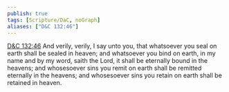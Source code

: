 ```yaml
---
publish: true
tags: [Scripture/DaC, noGraph]
aliases: ["D&C 132:46"]
---
```

[D&C 132:46](https://churchofjesuschrist.org/study/scriptures/dc-testament/dc/132?lang=eng&id=p46#p46) And verily, verily, I say unto you, that whatsoever you seal on earth shall be sealed in heaven; and whatsoever you bind on earth, in my name and by my word, saith the Lord, it shall be eternally bound in the heavens; and whosesoever sins you remit on earth shall be remitted eternally in the heavens; and whosesoever sins you retain on earth shall be retained in heaven.
